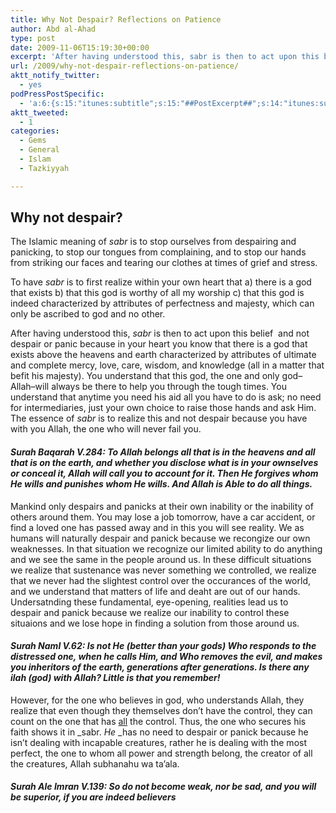 ```yaml
---
title: Why Not Despair? Reflections on Patience
author: Abd al-Ahad
type: post
date: 2009-11-06T15:19:30+00:00
excerpt: 'After having understood this, sabr is then to act upon this belief  and not despair or panic because in your heart you know that there is a god that exists above the heavens and earth characterized by attributes of ultimate and complete mercy, love, care, wisdom, and knowledge (all in a matter that befit his majesty)...'
url: /2009/why-not-despair-reflections-on-patience/
aktt_notify_twitter:
  - yes
podPressPostSpecific:
  - 'a:6:{s:15:"itunes:subtitle";s:15:"##PostExcerpt##";s:14:"itunes:summary";s:15:"##PostExcerpt##";s:15:"itunes:keywords";s:17:"##WordPressCats##";s:13:"itunes:author";s:10:"##Global##";s:15:"itunes:explicit";s:7:"Default";s:12:"itunes:block";s:7:"Default";}'
aktt_tweeted:
  - 1
categories:
  - Gems
  - General
  - Islam
  - Tazkiyyah

---
```

## Why not despair?

The Islamic meaning of _sabr_ is to stop ourselves from despairing and panicking, to stop our tongues from complaining, and to stop our hands from striking our faces and tearing our clothes at times of grief and stress.

To have _sabr_ is to first realize within your own heart that a) there is a god that exists b) that this god is worthy of all my worship c) that this god is indeed characterized by attributes of perfectness and majesty, which can only be ascribed to god and no other.

After having understood this, _sabr_ is then to act upon this belief  and not despair or panic because in your heart you know that there is a god that exists above the heavens and earth characterized by attributes of ultimate and complete mercy, love, care, wisdom, and knowledge (all in a matter that befit his majesty). You understand that this god, the one and only god&#8211;Allah&#8211;will always be there to help you through the tough times. You understand that anytime you need his aid all you have to do is ask; no need for intermediaries, just your own choice to raise those hands and ask Him. The essence of _sabr_ is to realize this and not despair because you have with you Allah, the one who will never fail you.

#### _Surah Baqarah V.284: To Allah belongs all that is in the heavens and all that is on the earth, and whether you disclose what is in your ownselves or conceal it, Allah will call you to account for it. Then He forgives whom He wills and punishes whom He wills. And Allah is Able to do all things._

Mankind only despairs and panicks at their own inability or the inability of others around them. You may lose a job tomorrow, have a car accident, or find a loved one has passed away and in this you will see reality. We as humans will naturally despair and panick because we recongize our own weaknesses. In that situation we recognize our limited ability to do anything and we see the same in the people around us. In these difficult situations we realize that sustenance was never something we controlled, we realize that we never had the slightest control over the occurances of the world, and we understand that matters of life and deaht are out of our hands. Undersatnding these fundamental, eye-opening, realities lead us to despair and panick because we realize our inability to control these situaions and we lose hope in finding a solution from those around us.

#### _Surah Naml V.62: Is not He (better than your gods) Who responds to the distressed one, when he calls Him, and Who removes the evil, and makes you inheritors of the earth, generations after generations. Is there any ilah (god) with Allah? Little is that you remember!_

However, for the one who believes in god, who understands Allah, they realize that even though they themselves don&#8217;t have the control, they can count on the one that has <span style="text-decoration: underline;">all</span> the control. Thus, the one who secures his faith shows it in _sabr. _He_ _has no need to despair or panick because he isn&#8217;t dealing with incapable creatures, rather he is dealing with the most perfect, the one to whom all power and strength belong, the creator of all the creatures, Allah subhanahu wa ta&#8217;ala.

#### _Surah Ale Imran V.139: So do not become weak, nor be sad, and you will be superior, if you are indeed believers_